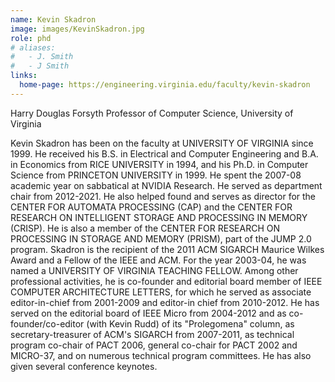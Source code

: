 ```yaml
---
name: Kevin Skadron
image: images/KevinSkadron.jpg
role: phd
# aliases:
#   - J. Smith
#   - J Smith
links:
  home-page: https://engineering.virginia.edu/faculty/kevin-skadron
---
```


Harry Douglas Forsyth Professor of Computer Science, University of Virginia

Kevin Skadron has been on the faculty at UNIVERSITY OF VIRGINIA since 1999. He received his B.S. in Electrical and Computer Engineering and B.A. in Economics from RICE UNIVERSITY in 1994, and his Ph.D. in Computer Science from PRINCETON UNIVERSITY in 1999. He spent the 2007-08 academic year on sabbatical at NVIDIA Research. He served as department chair from 2012-2021. He also helped found and serves as director for the CENTER FOR AUTOMATA PROCESSING (CAP) and the CENTER FOR RESEARCH ON INTELLIGENT STORAGE AND PROCESSING IN MEMORY (CRISP). He is also a member of the CENTER FOR RESEARCH ON PROCESSING IN STORAGE AND MEMORY (PRISM), part of the JUMP 2.0 program. Skadron is the recipient of the 2011 ACM SIGARCH Maurice Wilkes Award and a Fellow of the IEEE and ACM. For the year 2003-04, he was named a UNIVERSITY OF VIRGINIA TEACHING FELLOW. Among other professional activities, he is co-founder and editorial board member of IEEE COMPUTER ARCHITECTURE LETTERS, for which he served as associate editor-in-chief from 2001-2009 and editor-in chief from 2010-2012. He has served on the editorial board of IEEE Micro from 2004-2012 and as co-founder/co-editor (with Kevin Rudd) of its "Prolegomena" column, as secretary-treasurer of ACM's SIGARCH from 2007-2011, as technical program co-chair of PACT 2006, general co-chair for PACT 2002 and MICRO-37, and on numerous technical program committees. He has also given several conference keynotes.
